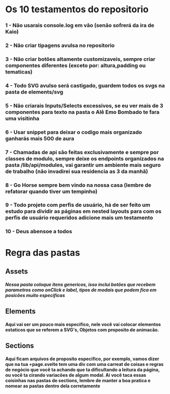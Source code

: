 
# Os 10 testamentos do repositorio

### 1 - Não usarais console.log em vão (senão sofrerá da ira de Kaio)
### 2 - Não criar tipagens avulsa no repositorio
### 3 - Não criar botões altamente customizaveis, sempre criar componentes diferentes (exceto por: altura,padding ou tematicas)
### 4 - Todo SVG avulso será castigado, guardem todos os svgs na pasta de elements/svg
### 5 - Não criarais Inputs/Selects excessivos, se eu ver mais de 3 componentes para texto na pasta o Alê Emo Bombado te fara uma visitinha
### 6 - Usar snippet para deixar o codigo mais organizado ganharás mais 500 de aura
### 7 - Chamadas de api são feitas exclusivamente e sempre por classes de modulo, sempre deixe os endpoints organizados na pasta /lib/api/modules, vai garantir um ambiente mais seguro de trabalho (não invadirei sua residencia as 3 da manhã)
### 8 - Go Horse sempre bem vindo na nossa casa (lembre de refatorar quando tiver um tempinho)
### 9 - Todo projeto com perfis de usuário, há de ser feito um estudo para dividir as páginas em nested layouts para com os perfis de usuário requeridos adicione mais um testamento
### 10 - Deus abensoe a todos


# Regra das pastas

## Assets

##### Nessa pasta coloque itens genericos, isso inclui botões que recebem parametros como onClick e label, tipos de modais que podem fica em posicões muito especificas

## Elements

#### Aqui vai ser um pouco mais especifico, nele você vai colocar elementos estaticos que se referem a SVG's, Objetos com proposito de animacão.

## Sections

#### Aqui ficam arquivos de proposito especifico, por exemplo, vamos dizer que na tua +page.svelte tem uma div com uma carreat de coisas e regras de negócio que você ta achando que ta dificultando a leitura da página, ou você ta cirando variacões de algum modal. Ai você taca essas coisinhas nas pastas de sections, lembre de manter a boa pratica e nomear as pastas dentro dela corretamente
